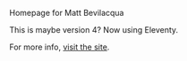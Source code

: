 Homepage for Matt Bevilacqua

This is maybe version 4? Now using Eleventy.

For more info, [visit the site](https://www.mattbev.com/about-this-site).
